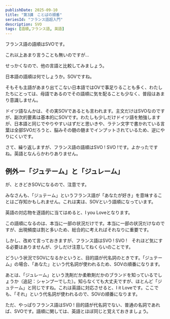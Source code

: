 ```yaml
---
publishDate: 2025-09-10
title: "第3講　ことばの順番"
seriesId: "フランス語超入門"
description: SVO
tags: [語順,フランス語, 英語]
---
```

フランス語の語順はSVOです。

これ以上あまり言うことも無いのですが…

せっかくなので、他の言語と比較してみましょう。

日本語の語順は何でしょうか。SOVですね。

そもそも主語があまり出てこない日本語ではOVで事足りることも多く、わたしたちにとっては、母語であるのでその語順に気を配ることも少なく、普段はあまり意識しません。

ドイツ語なんかは、その実SOVであるとも言われます。主文だけはSVOなのですが、副次的要素は基本的にSOVです。わたしも少しだけドイツ語を勉強しますが、日本語と同じでやりやすいはずだと思いきや、ラテン文字で書かれている言葉は全部SVOだろうと、脳みその髄の髄までインプットされているため、逆にやりにくいです。

さて、繰り返しますが、フランス語の語順はSVO ! SVO !です。よかったですね。英語となんらかわりありません。

## 例外ー「ジュテーム」と「ジュレーム」

が、ときどきSOVになるので、注意です。

みなさんも、「ジュテーム」というフランス語が「あなたが好き」を意味することはご存知かもしれません。これは実は、SOVという語順になっています。

英語の対応物を逐語的に当てはめると、I you Loveとなります。

この語順になるのは、本当に一部の状況だけです。本当に一部の状況だけなのですが、出現頻度は割と多いため、総合的に考えればそれなりに重要です。

しかし、改めて言っておきますが、フランス語はSVO ! SVO !　それほど気にする必要はありませんが、少しだけ注意してねくらいのことです。

どういう状況でSOVになるかというと、目的語が代名詞のときです。「ジュテーム」の場合、「あなた」という代名詞が使われるため、SOVの順番になります。

あとは、「ジュレーム」という洗剤だか柔軟剤だかのブランドを知っているでしょうか（追記：シャンプーでした）。知らなくても大丈夫ですが、ほとんど「ジュテーム」と同じですね。これは英語に対応させると、I it Loveです。ここでも、「それ」という代名詞が使われるので、SOVの順番になります。

ただ、やっぱりフランス語はSVO ! 目的語が代名詞でない、普通の名詞であれば、SVOです。語順に関しては、英語とほぼ同じと覚えておきましょう。